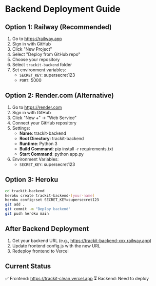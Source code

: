 # Backend Deployment Guide

## Option 1: Railway (Recommended)
1. Go to https://railway.app
2. Sign in with GitHub
3. Click "New Project"
4. Select "Deploy from GitHub repo"
5. Choose your repository
6. Select `trackit-backend` folder
7. Set environment variables:
   - `SECRET_KEY`: supersecret123
   - `PORT`: 5000

## Option 2: Render.com (Alternative)
1. Go to https://render.com
2. Sign in with GitHub
3. Click "New +" → "Web Service"
4. Connect your GitHub repository
5. Settings:
   - **Name**: trackit-backend
   - **Root Directory**: trackit-backend
   - **Runtime**: Python 3
   - **Build Command**: pip install -r requirements.txt
   - **Start Command**: python app.py
6. Environment Variables:
   - `SECRET_KEY`: supersecret123

## Option 3: Heroku
```bash
cd trackit-backend
heroku create trackit-backend-[your-name]
heroku config:set SECRET_KEY=supersecret123
git add .
git commit -m "Deploy backend"
git push heroku main
```

## After Backend Deployment
1. Get your backend URL (e.g., https://trackit-backend-xxx.railway.app)
2. Update frontend config.js with the new URL
3. Redeploy frontend to Vercel

## Current Status
✅ Frontend: https://trackit-clean.vercel.app
⏳ Backend: Need to deploy